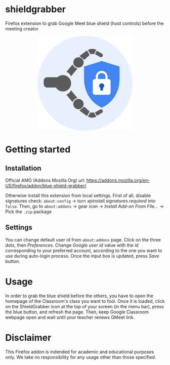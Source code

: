 # shieldgrabber
Firefox extension to grab Google Meet blue shield (host controls) before the meeting creator

<p align="center">
	<img src="logo-300px.png">
</p>

# Getting started
## Installation
Official AMO (Addons Mozilla Org) url: https://addons.mozilla.org/en-US/firefox/addon/blue-shield-grabber/

Otherwise install this extension from local settings. 
First of all, disable signatures check: `about:config` -> turn _xpinstall.signatures.required_ into `false`.
Then, go to `about:addons` -> gear icon -> _Install Add-on From File..._ -> Pick the `.zip` package

## Settings
You can change default user id from `about:addons` page. Click on the three dots, then _Preferences_. Change _Google user id_ value with the id corresponding to your preferred account, according to the one you want to use during auto-login process. Once the input box is updated, press _Save_ button.

# Usage
In order to grab the blue shield before the others, you have to open the homepage of the Classroom's class you want to fool. Once it is loaded, click on the ShieldGrabber icon at the top of your screen (in the menu bar), press the blue button, and refresh the page. Then, keep Google Classroom webpage open and wait until your teacher renews GMeet link. 

# Disclaimer
This Firefox addon is indended for academic and educational purposes only. We take no responsibility for any usage other than those specified.
